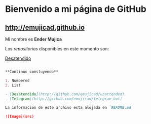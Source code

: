 # Bienvenido a mi página de GitHub 

## http://emujicad.github.io

Mi nombre es **Ender Mujica** 

Los _repositorios_ disponibles en este momento son:

[Desatendido](http://github.com/emujicad/unattended)

```markdown

**Continuo constuyendo**

1. Numbered
2. List

- [Desatendido](http://github.com/emujicad/unattended)
- [Telegram](http://github.com/emujicad/telegram_bot)

La información de este archivo esta alojada en `README.md`

![Image](src)

```

